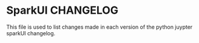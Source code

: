
SparkUI CHANGELOG
=========================
This file is used to list changes made in each version of the python juypter sparkUI changelog.

